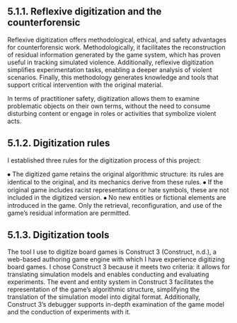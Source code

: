 ## 5.1.1. Reflexive digitization and the counterforensic
Reflexive digitization offers methodological, ethical, and safety advantages for counterforensic work. Methodologically, it facilitates the reconstruction of residual information generated by the game system, which has proven useful in tracking simulated violence. Additionally, reflexive digitization simplifies experimentation tasks, enabling a deeper analysis of violent scenarios. Finally, this methodology generates knowledge and tools that support critical intervention with the original material.

In terms of practitioner safety, digitization allows them to examine problematic objects on their own terms, without the need to consume disturbing content or engage in roles or activities that symbolize violent acts.
## 5.1.2. Digitization rules
I established three rules for the digitization process of this project:

⦁	The digitized game retains the original algorithmic structure: its rules are identical to the original, and its mechanics derive from these rules.
⦁	If the original game includes racist representations or hate symbols, these are not included in the digitized version.
⦁	No new entities or fictional elements are introduced in the game. Only the retrieval, reconfiguration, and use of the game’s residual information are permitted.

## 5.1.3. Digitization tools
The tool I use to digitize board games is Construct 3 (Construct, n.d.), a web-based authoring game engine with which I have experience digitizing board games. I chose Construct 3 because it meets two criteria: it allows for translating simulation models and enables conducting and evaluating experiments. The event and entity system in Construct 3 facilitates the representation of the game’s algorithmic structure, simplifying the translation of the simulation model into digital format. Additionally, Construct 3’s debugger supports in-depth examination of the game model and the conduction of experiments with it.